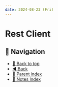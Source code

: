 ```yaml
---
date: 2024-08-23 (Fri)
---
```


# Rest Client

## 🧭 Navigation

- [🔼 Back to top](#rest-client)
- [◀️ Back](spring.md)
- [🔖 Parent index](../index.md)
- [📑 Notes Index](../../../index.md)
